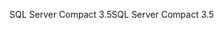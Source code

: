 <span data-ttu-id="da11a-101">SQL Server Compact 3.5</span><span class="sxs-lookup"><span data-stu-id="da11a-101">SQL Server Compact 3.5</span></span>